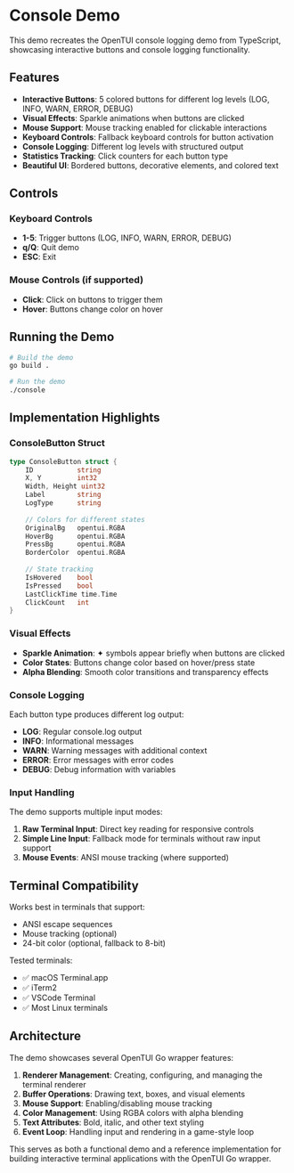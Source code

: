# Console Demo

This demo recreates the OpenTUI console logging demo from TypeScript, showcasing interactive buttons and console logging functionality.

## Features

- **Interactive Buttons**: 5 colored buttons for different log levels (LOG, INFO, WARN, ERROR, DEBUG)
- **Visual Effects**: Sparkle animations when buttons are clicked
- **Mouse Support**: Mouse tracking enabled for clickable interactions
- **Keyboard Controls**: Fallback keyboard controls for button activation
- **Console Logging**: Different log levels with structured output
- **Statistics Tracking**: Click counters for each button type
- **Beautiful UI**: Bordered buttons, decorative elements, and colored text

## Controls

### Keyboard Controls
- **1-5**: Trigger buttons (LOG, INFO, WARN, ERROR, DEBUG)
- **q/Q**: Quit demo
- **ESC**: Exit

### Mouse Controls (if supported)
- **Click**: Click on buttons to trigger them
- **Hover**: Buttons change color on hover

## Running the Demo

```bash
# Build the demo
go build .

# Run the demo
./console
```

## Implementation Highlights

### ConsoleButton Struct
```go
type ConsoleButton struct {
    ID           string
    X, Y         int32
    Width, Height uint32
    Label        string
    LogType      string
    
    // Colors for different states
    OriginalBg   opentui.RGBA
    HoverBg      opentui.RGBA  
    PressBg      opentui.RGBA
    BorderColor  opentui.RGBA
    
    // State tracking
    IsHovered    bool
    IsPressed    bool
    LastClickTime time.Time
    ClickCount   int
}
```

### Visual Effects
- **Sparkle Animation**: ✦ symbols appear briefly when buttons are clicked
- **Color States**: Buttons change color based on hover/press state
- **Alpha Blending**: Smooth color transitions and transparency effects

### Console Logging
Each button type produces different log output:
- **LOG**: Regular console.log output
- **INFO**: Informational messages
- **WARN**: Warning messages with additional context
- **ERROR**: Error messages with error codes
- **DEBUG**: Debug information with variables

### Input Handling
The demo supports multiple input modes:
1. **Raw Terminal Input**: Direct key reading for responsive controls
2. **Simple Line Input**: Fallback mode for terminals without raw input support
3. **Mouse Events**: ANSI mouse tracking (where supported)

## Terminal Compatibility

Works best in terminals that support:
- ANSI escape sequences
- Mouse tracking (optional)
- 24-bit color (optional, fallback to 8-bit)

Tested terminals:
- ✅ macOS Terminal.app
- ✅ iTerm2
- ✅ VSCode Terminal
- ✅ Most Linux terminals

## Architecture

The demo showcases several OpenTUI Go wrapper features:

1. **Renderer Management**: Creating, configuring, and managing the terminal renderer
2. **Buffer Operations**: Drawing text, boxes, and visual elements
3. **Mouse Support**: Enabling/disabling mouse tracking
4. **Color Management**: Using RGBA colors with alpha blending
5. **Text Attributes**: Bold, italic, and other text styling
6. **Event Loop**: Handling input and rendering in a game-style loop

This serves as both a functional demo and a reference implementation for building interactive terminal applications with the OpenTUI Go wrapper.